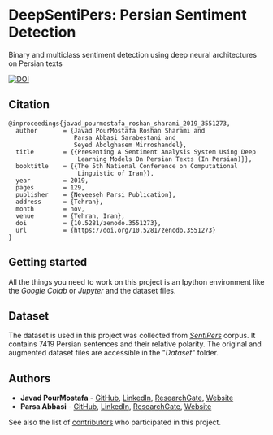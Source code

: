 # DeepSentiPers: Persian Sentiment Detection

Binary and multiclass sentiment detection using deep neural architectures on Persian texts

[![DOI](https://zenodo.org/badge/DOI/10.5281/zenodo.3551273.svg)](https://doi.org/10.5281/zenodo.3551273)

Citation
--------
```
@inproceedings{javad_pourmostafa_roshan_sharami_2019_3551273,
  author       = {Javad PourMostafa Roshan Sharami and
                  Parsa Abbasi Sarabestani and
                  Seyed Abolghasem Mirroshandel},
  title        = {{Presenting A Sentiment Analysis System Using Deep 
                   Learning Models On Persian Texts (In Persian)}},
  booktitle    = {{The 5th National Conference on Computational 
                   Linguistic of Iran}},
  year         = 2019,
  pages        = 129,
  publisher    = {Neveeseh Parsi Publication},
  address      = {Tehran},
  month        = nov,
  venue        = {Tehran, Iran},
  doi          = {10.5281/zenodo.3551273},
  url          = {https://doi.org/10.5281/zenodo.3551273}
}
```

## Getting started

All the things you need to work on this project is an Ipython environment like the *Google Colab* or *Jupyter* and the dataset files.

## Dataset

The dataset is used in this project was collected from *[SentiPers](https://arxiv.org/abs/1801.07737)* corpus. It contains 7419 Persian sentences and their relative polarity.
The original and augmented dataset files are accessible in the "*Dataset*" folder.

## Authors

- **Javad PourMostafa** - [GitHub](https://github.com/JoyeBright), [LinkedIn](https://www.linkedin.com/in/javadpourmostafa), [ResearchGate](https://www.researchgate.net/profile/Javad_Pourmostafa_Roshan_Sharami), [Website](https://javad.pourmostafa.com)
- **Parsa Abbasi** - [GitHub](https://github.com/parsa-abbasi), [LinkedIn](https://www.linkedin.com/in/parsa-abbasi/), [ResearchGate](https://www.researchgate.net/profile/Parsa_Abbasi_Sarabestani), [Website](http://parsa-abbasi.ir)

See also the list of [contributors](https://github.com/parsa-abbasi/Sentiment-Analysis/contributors) who participated in this project.

